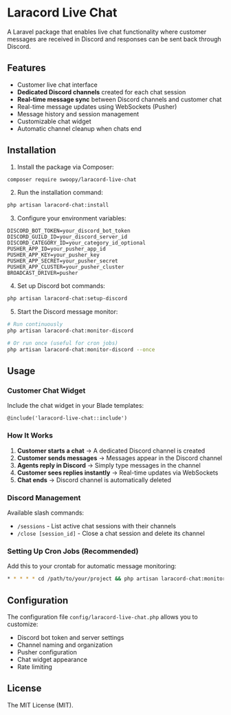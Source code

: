 # Laracord Live Chat

A Laravel package that enables live chat functionality where customer messages are received in Discord and responses can be sent back through Discord.

## Features

- Customer live chat interface
- **Dedicated Discord channels** created for each chat session
- **Real-time message sync** between Discord channels and customer chat
- Real-time message updates using WebSockets (Pusher)
- Message history and session management
- Customizable chat widget
- Automatic channel cleanup when chats end

## Installation

1. Install the package via Composer:

```bash
composer require swoopy/laracord-live-chat
```

2. Run the installation command:

```bash
php artisan laracord-chat:install
```

3. Configure your environment variables:

```env
DISCORD_BOT_TOKEN=your_discord_bot_token
DISCORD_GUILD_ID=your_discord_server_id
DISCORD_CATEGORY_ID=your_category_id_optional
PUSHER_APP_ID=your_pusher_app_id
PUSHER_APP_KEY=your_pusher_key
PUSHER_APP_SECRET=your_pusher_secret
PUSHER_APP_CLUSTER=your_pusher_cluster
BROADCAST_DRIVER=pusher
```

4. Set up Discord bot commands:

```bash
php artisan laracord-chat:setup-discord
```

5. Start the Discord message monitor:

```bash
# Run continuously
php artisan laracord-chat:monitor-discord

# Or run once (useful for cron jobs)
php artisan laracord-chat:monitor-discord --once
```

## Usage

### Customer Chat Widget

Include the chat widget in your Blade templates:

```blade
@include('laracord-live-chat::include')
```

### How It Works

1. **Customer starts a chat** → A dedicated Discord channel is created
2. **Customer sends messages** → Messages appear in the Discord channel
3. **Agents reply in Discord** → Simply type messages in the channel
4. **Customer sees replies instantly** → Real-time updates via WebSockets
5. **Chat ends** → Discord channel is automatically deleted

### Discord Management

Available slash commands:

- `/sessions` - List active chat sessions with their channels
- `/close [session_id]` - Close a chat session and delete its channel

### Setting Up Cron Jobs (Recommended)

Add this to your crontab for automatic message monitoring:

```bash
* * * * * cd /path/to/your/project && php artisan laracord-chat:monitor-discord --once
```

## Configuration

The configuration file `config/laracord-live-chat.php` allows you to customize:

- Discord bot token and server settings
- Channel naming and organization
- Pusher configuration
- Chat widget appearance
- Rate limiting

## License

The MIT License (MIT).
